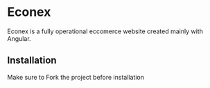 # Econex
Econex is a fully operational eccomerce website created mainly with Angular. 
## Installation
Make sure to Fork the project before installation
